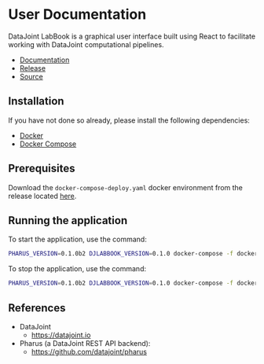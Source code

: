 # User Documentation

DataJoint LabBook is a graphical user interface built using React to facilitate working with DataJoint computational pipelines.

- [Documentation](https://datajoint.github.io/datajoint-labbook)
- [Release](https://github.com/datajoint/datajoint-labbook/releases/latest)
- [Source](https://github.com/datajoint/datajoint-labbook)


## Installation

If you have not done so already, please install the following dependencies:

- [Docker](https://docs.docker.com/get-docker/)
- [Docker Compose](https://docs.docker.com/compose/install/)

## Prerequisites

Download the `docker-compose-deploy.yaml` docker environment from the release located [here](https://github.com/datajoint/datajoint-labbook/releases/latest/download/docker-compose-deploy.yaml).

## Running the application

To start the application, use the command:

```bash
PHARUS_VERSION=0.1.0b2 DJLABBOOK_VERSION=0.1.0 docker-compose -f docker-compose-deploy.yaml up -d
```

To stop the application, use the command:

```bash
PHARUS_VERSION=0.1.0b2 DJLABBOOK_VERSION=0.1.0 docker-compose -f docker-compose-deploy.yaml down
```

## References

- DataJoint
  - https://datajoint.io
- Pharus (a DataJoint REST API backend):
  - https://github.com/datajoint/pharus
